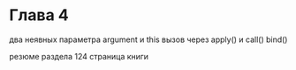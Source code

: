 # Глава 4
два неявных параметра argument и this
вызов через apply() и call()
bind()

резюме  раздела 124 страница книги
